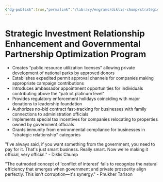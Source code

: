 ```yaml
---
{"dg-publish":true,"permalink":"/library/engrams/diklis-chump/strategic-investment-relationship-enhancement-and-governmental-partnership-optimization-program/","tags":["DC/Aristocracy","DC/AS1"]}
---
```


# Strategic Investment Relationship Enhancement and Governmental Partnership Optimization Program

- Creates "public resource utilization licenses" allowing private development of national parks by approved donors
- Establishes expedited permit approval channels for companies making appropriate campaign contributions
- Introduces ambassador appointment opportunities for individuals contributing above the "patriot platinum level"
- Provides regulatory enforcement holidays coinciding with major donations to leadership foundation
- Authorizes no-bid contract fast-tracking for businesses with family connections to administration officials
- Implements special tax incentives for companies relocating to properties owned by government officials
- Grants immunity from environmental compliance for businesses in "strategic relationship" categories

"I've always said, if you want something from the government, you need to pay for it. That's just smart business. Really smart. Now we're making it official, very official." - Diklis Chump

"The outmoded concept of 'conflict of interest' fails to recognize the natural efficiency that emerges when government and private prosperity align perfectly. This isn't corruption—it's synergy." - Phukher Tarlson
